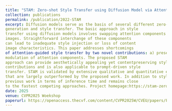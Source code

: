```yaml
---
title: "STAM: Zero-shot Style Transfer using Diffusion Model via Attention Modulation"
collection: publications 
permalink: /publication/2022-STAM
excerpt: Diffusion models serve as the basis of several different zero-shot image editing applications, including image
generation and style transfer. The basic approach in style
transfer using diffusion models involves swapping attention components between the provided content and style
images. Straightforward interchange of these components
can lead to inadequate style injection or loss of content
image characteristics. This paper addresses shortcomings
of attention-guided style transfer by two novel contributions: a) preserving content via dual path attention aggregation and b) maintaining the impact of style through
modulation of attention components. The proposed STAM
approach can provide aesthetically appealing yet contentpreserving style transfer through a combination of these
contributions and is also applicable to prompt-driven style
transfer. STAM is validated by extensive qualitative and quantitative evaluations and compared to ten recent works
that are largely outperformed by the proposed work. In addition to style transfer quality, STAM is also compared to
previous work in terms of inference time and remains close
to the fastest competing approaches. Project homepage:https://stam-zero.github.io/.
date: 2025
venue: CVPR2025 Woekshop
paperurl: https://openaccess.thecvf.com/content/CVPR2025W/CVEU/papers/Fahim_STAM_Zero-Shot_Style_Transfer_using_Diffusion_Model_via_Attention_Modulation_CVPRW_2025_paper.pdf
---
```

